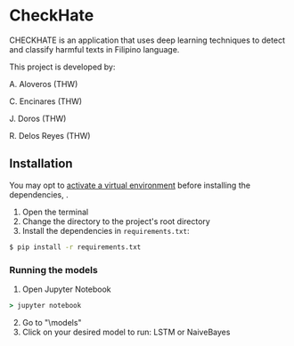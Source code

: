 # CheckHate


CHECKHATE is an application that uses deep learning techniques to detect and classify harmful texts in Filipino language.

This project is developed by: 

A. Aloveros (THW)

C. Encinares (THW)

J. Doros (THW)

R. Delos Reyes (THW)


## Installation
You may opt to [activate a virtual environment](https://packaging.python.org/guides/installing-using-pip-and-virtual-environments/) before installing the dependencies, .

1. Open the terminal
2. Change the directory to the project's root directory
3. Install the dependencies in `requirements.txt`:

```bash
$ pip install -r requirements.txt
```

### Running the models

1. Open Jupyter Notebook
```cmd
> jupyter notebook
```
2. Go to "\models"
3. Click on your desired model to run: LSTM or NaiveBayes